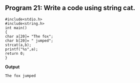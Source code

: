 ## Program 21: Write a code using string cat.
```
#include<stdio.h>
#include<string.h>
int main()
{	
char a[20]= "The fox";
char b[20]= " jumped";
strcat(a,b);
printf("%s",a);
return 0;
}
```
**Output**
```
The fox jumped
```

